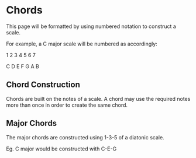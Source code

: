 # Chords

This page will be formatted by using numbered notation to construct a scale.

For example, a C major scale will be numbered as accordingly:

1   2   3  4  5  6  7

C  D  E  F  G  A  B

## Chord Construction

Chords are built on the notes of a scale. A chord may use the required notes more than once in order to create the same chord.

## Major Chords

The major chords are constructed using 1-3-5 of a diatonic scale.

Eg. C major would be constructed with C-E-G